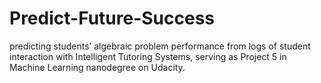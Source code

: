 # Predict-Future-Success
predicting students’ algebraic problem performance from logs of student interaction with Intelligent Tutoring Systems, serving as Project 5 in Machine Learning nanodegree on Udacity. 
